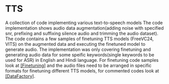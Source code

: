 # TTS
A collection of code implementing various text-to-speech models
The code implementation shows audio data augmentation(adding noise with specified snr, prefixing and suffixing silence audio and trimming the audio dataset). The code contains a few samples of finetuning TTS models (FreeVC24, VITS) on the augmented data and executing the finetuned model to generate audio. The implementation was only covering finetuning and generating audio data for some speific keywords(single keywords to be used for ASR) in English and Hindi language. For finetuning code samples look at [[Finetuning]](https://github.com/deshankha98/TTS/tree/main/finetuning_examples/vits/english) and the audio files need to be arranged in specific formats for finetuning different TTS models, for commented codes look at [[DataFactory]](https://github.com/deshankha98/TTS/tree/main/finetuning_dataset_creation).

